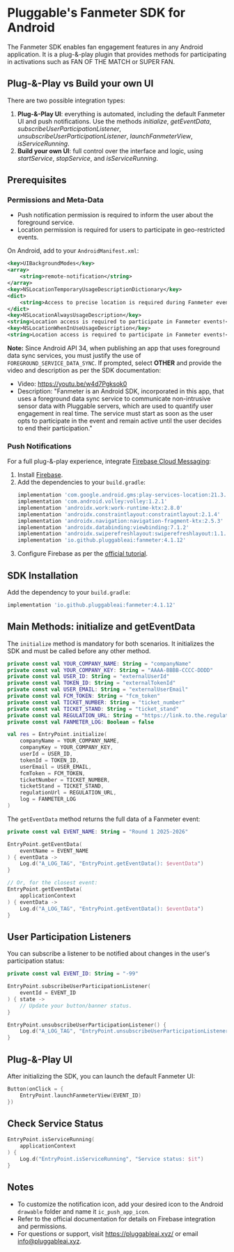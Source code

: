 # Pluggable's Fanmeter SDK for Android

The Fanmeter SDK enables fan engagement features in any Android application. It is a plug-&-play plugin that provides methods for participating in activations such as FAN OF THE MATCH or SUPER FAN.

## Plug-&-Play vs Build your own UI

There are two possible integration types:

1. **Plug-&-Play UI**: everything is automated, including the default Fanmeter UI and push notifications. Use the methods _initialize_, _getEventData_, _subscribeUserParticipationListener_, _unsubscribeUserParticipationListener_, _launchFanmeterView_, _isServiceRunning_.
2. **Build your own UI**: full control over the interface and logic, using _startService_, _stopService_, and _isServiceRunning_.

## Prerequisites

### Permissions and Meta-Data

- Push notification permission is required to inform the user about the foreground service.
- Location permission is required for users to participate in geo-restricted events.

On Android, add to your `AndroidManifest.xml`:

```xml
<key>UIBackgroundModes</key>
<array>
    <string>remote-notification</string>
</array>
<key>NSLocationTemporaryUsageDescriptionDictionary</key>
<dict>
    <string>Access to precise location is required during Fanmeter events!</string>
</dict>
<key>NSLocationAlwaysUsageDescription</key>
<string>Location access is required to participate in Fanmeter events!</string>
<key>NSLocationWhenInUseUsageDescription</key>
<string>Location access is required to participate in Fanmeter events!</string>
```

**Note:** Since Android API 34, when publishing an app that uses foreground data sync services, you must justify the use of `FOREGROUND_SERVICE_DATA_SYNC`. If prompted, select **OTHER** and provide the video and description as per the SDK documentation:

- Video: https://youtu.be/w4d7Pgksok0
- Description: "Fanmeter is an Android SDK, incorporated in this app, that uses a foreground data sync service to communicate non-intrusive sensor data with Pluggable servers, which are used to quantify user engagement in real time. The service must start as soon as the user opts to participate in the event and remain active until the user decides to end their participation."

### Push Notifications

For a full plug-&-play experience, integrate [Firebase Cloud Messaging](https://firebase.google.com/docs/cloud-messaging):

1. Install [Firebase](https://firebase.google.com/docs/android/setup).
2. Add the dependencies to your `build.gradle`:
   ```gradle
   implementation 'com.google.android.gms:play-services-location:21.3.0'
   implementation 'com.android.volley:volley:1.2.1'
   implementation 'androidx.work:work-runtime-ktx:2.8.0'
   implementation 'androidx.constraintlayout:constraintlayout:2.1.4'
   implementation 'androidx.navigation:navigation-fragment-ktx:2.5.3'
   implementation 'androidx.databinding:viewbinding:7.1.2'
   implementation 'androidx.swiperefreshlayout:swiperefreshlayout:1.1.0'
   implementation 'io.github.pluggableai:fanmeter:4.1.12'
   ```
3. Configure Firebase as per the [official tutorial](https://firebase.google.com/docs/cloud-messaging/android/client).

## SDK Installation

Add the dependency to your `build.gradle`:

```gradle
implementation 'io.github.pluggableai:fanmeter:4.1.12'
```

## Main Methods: initialize and getEventData

The `initialize` method is mandatory for both scenarios. It initializes the SDK and must be called before any other method.

```kotlin
private const val YOUR_COMPANY_NAME: String = "companyName"
private const val YOUR_COMPANY_KEY: String = "AAAA-BBBB-CCCC-DDDD"
private const val USER_ID: String = "externalUserId"
private const val TOKEN_ID: String = "externalTokenId"
private const val USER_EMAIL: String = "externalUserEmail"
private const val FCM_TOKEN: String = "fcm_token"
private const val TICKET_NUMBER: String = "ticket_number"
private const val TICKET_STAND: String = "ticket_stand"
private const val REGULATION_URL: String = "https://link.to.the.regulation"
private const val FANMETER_LOG: Boolean = false

val res = EntryPoint.initialize(
    companyName = YOUR_COMPANY_NAME,
    companyKey = YOUR_COMPANY_KEY,
    userId = USER_ID,
    tokenId = TOKEN_ID,
    userEmail = USER_EMAIL,
    fcmToken = FCM_TOKEN,
    ticketNumber = TICKET_NUMBER,
    ticketStand = TICKET_STAND,
    regulationUrl = REGULATION_URL,
    log = FANMETER_LOG
)
```

The `getEventData` method returns the full data of a Fanmeter event:

```kotlin
private const val EVENT_NAME: String = "Round 1 2025-2026"

EntryPoint.getEventData(
    eventName = EVENT_NAME
) { eventData ->
    Log.d("A_LOG_TAG", "EntryPoint.getEventData(): $eventData")
}

// Or, for the closest event:
EntryPoint.getEventData(
    applicationContext
) { eventData ->
    Log.d("A_LOG_TAG", "EntryPoint.getEventData(): $eventData")
}
```

## User Participation Listeners

You can subscribe a listener to be notified about changes in the user's participation status:

```kotlin
private const val EVENT_ID: String = "-99"

EntryPoint.subscribeUserParticipationListener(
    eventId = EVENT_ID
) { state ->
    // Update your button/banner status.
}

EntryPoint.unsubscribeUserParticipationListener() {
    Log.d("A_LOG_TAG", "EntryPoint.unsubscribeUserParticipationListener: $it")
}
```

## Plug-&-Play UI

After initializing the SDK, you can launch the default Fanmeter UI:

```kotlin
Button(onClick = {
    EntryPoint.launchFanmeterView(EVENT_ID)
})
```

## Check Service Status

```kotlin
EntryPoint.isServiceRunning(
    applicationContext
) {
    Log.d("EntryPoint.isServiceRunning", "Service status: $it")
}
```

## Notes

- To customize the notification icon, add your desired icon to the Android `drawable` folder and name it `ic_push_app_icon`.
- Refer to the official documentation for details on Firebase integration and permissions.
- For questions or support, visit https://pluggableai.xyz/ or email info@pluggableai.xyz.
